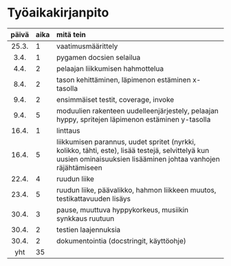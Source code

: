 # Työaikakirjanpito

| päivä | aika | mitä tein |
| :----:|:-----| :-----|
| 25.3. | 1    | vaatimusmäärittely |
| 3.4.  | 1    | pygamen docsien selailua |
| 4.4.  | 2    | pelaajan liikkumisen hahmottelua |
| 8.4.  | 2    | tason kehittäminen, läpimenon estäminen x-tasolla |
| 9.4.  | 2    | ensimmäiset testit, coverage, invoke |
| 9.4.  | 5    | moduulien rakenteen uudelleenjärjestely, pelaajan hyppy, spritejen läpimenon estäminen y-tasolla |
| 16.4.  | 1    | linttaus |
| 16.4.  | 5    | liikkumisen parannus, uudet spritet (nyrkki, kolikko, tähti, este), lisää testejä, selvittelyä kun uusien ominaisuuksien lisääminen johtaa vanhojen räjähtämiseen |
| 22.4.  | 4    | ruudun liike |
| 23.4.  | 5    | ruudun liike, päävalikko, hahmon liikkeen muutos, testikattavuuden lisäys |
| 30.4.  | 3    | pause, muuttuva hyppykorkeus, musiikin synkkaus ruutuun |
| 30.4.  | 2    | testien laajennuksia |
| 30.4.  | 2    | dokumentointia (docstringit, käyttöohje) |
| yht   | 35    | |